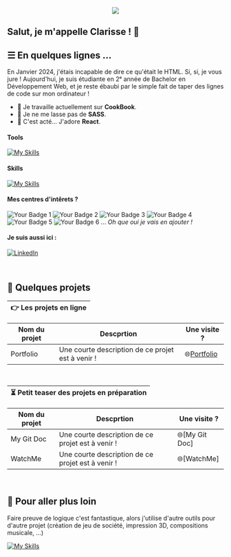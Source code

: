 <div align = "center">
    <img src=./bannière.png/>
</div>

## Salut, je m'appelle Clarisse ! 👋

## ☰ En quelques lignes ...

En Janvier 2024, j'étais incapable de dire ce qu'était le HTML. Si, si, je vous jure ! 
Aujourd'hui, je suis étudiante en 2ᵉ année de Bachelor en Développement Web, et je reste ébaubi par le simple fait de taper des lignes de code sur mon ordinateur !

- 🔭 Je travaille actuellement sur <b>CookBook</b>.
- 🌱 Je ne me lasse pas de <b>SASS</b>.
- 🚀 C'est acté... J'adore <b>React</b>.

#### Tools

[![My Skills](https://skillicons.dev/icons?i=apple,windows,figma,notion,postman,github,git,obsidian)](https://skillicons.dev)

#### Skills

[![My Skills](https://skillicons.dev/icons?i=html,css,js,php,mysql,nodejs,react,sass,bootstrap)](https://skillicons.dev)

#### Mes centres d'intêrets ?
![Your Badge 1](https://img.shields.io/badge/Doctor_Who-blue)
![Your Badge 2](https://img.shields.io/badge/Musique-white)
![Your Badge 3](https://img.shields.io/badge/Informatique-green)
![Your Badge 4](https://img.shields.io/badge/Couleurs-gray)
![Your Badge 5](https://img.shields.io/badge/Jeux_de_société-yellow)
![Your Badge 6](https://img.shields.io/badge/Classements-black)
...
<i>Oh que oui je vais en ajouter !</i>

#### Je suis aussi ici :
[![LinkedIn](https://skillicons.dev/icons?i=linkedin)](https://www.linkedin.com/in/clarisse-lebaut/)

<br>

## 📝 Quelques projets

| 👉 Les projets en ligne |
| - |

| Nom du projet | Descprtion | Une visite ? |
| - | - | - |
| Portfolio | Une courte description de ce projet est à venir ! | 🌐[Portfolio](https://clarisse-le-baut.students-laplateforme.io/portfolio/index.html) |

<br>

| ⏳ Petit teaser des projets en préparation |
| - |

| Nom du projet | Descprtion | Une visite ? |
| - | - | - |
| My Git Doc | Une courte description de ce projet est à venir ! | 🌐[My Git Doc] |
| WatchMe | Une courte description de ce projet est à venir ! | 🌐[WatchMe] |

<br>

## 🚀 Pour aller plus loin 

Faire preuve de logique c'est fantastique, alors j'utilise d'autre outils pour d'autre projet (création de jeu de société, impression 3D, compositions musicale, ...)

[![My Skills](https://skillicons.dev/icons?i=ableton,au,ai,ps,pr,py)](https://skillicons.dev)
